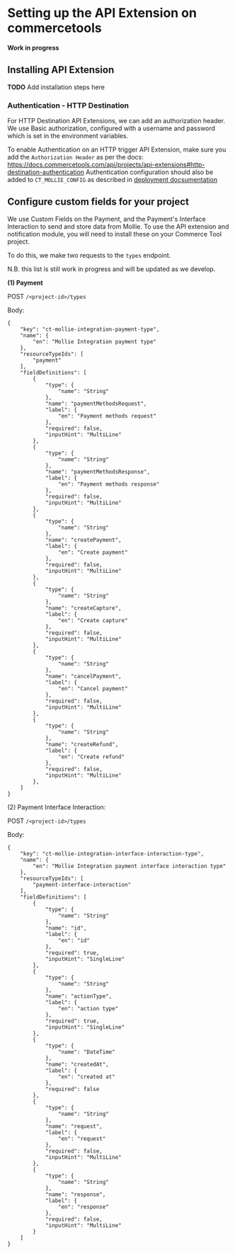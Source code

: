 # Setting up the API Extension on commercetools

**Work in progress**

## Installing API Extension

**TODO** Add installation steps here

### Authentication - HTTP Destination

For HTTP Destination API Extensions, we can add an authorization header. We use Basic authorization, configured with a username and password which is set in the environment variables.

To enable Authentication on an HTTP trigger API Extension, make sure you add the `Authorization Header` as per the docs:
https://docs.commercetools.com/api/projects/api-extensions#http-destination-authentication
Authentication configuration should also be added to `CT_MOLLIE_CONFIG` as described in [deployment docsumentation](./deployment.md)

## Configure custom fields for your project

We use Custom Fields on the Payment, and the Payment's Interface Interaction to send and store data from Mollie. To use the API extension and notification module, you will need to install these on your Commerce Tool project.

To do this, we make two requests to the `types` endpoint.

N.B. this list is still work in progress and will be updated as we develop.

**(1) Payment**

POST `/<project-id>/types`

Body:

```
{
    "key": "ct-mollie-integration-payment-type",
    "name": {
        "en": "Mollie Integration payment type"
    },
    "resourceTypeIds": [
        "payment"
    ],
    "fieldDefinitions": [
        {
            "type": {
                "name": "String"
            },
            "name": "paymentMethodsRequest",
            "label": {
                "en": "Payment methods request"
            },
            "required": false,
            "inputHint": "MultiLine"
        },
        {
            "type": {
                "name": "String"
            },
            "name": "paymentMethodsResponse",
            "label": {
                "en": "Payment methods response"
            },
            "required": false,
            "inputHint": "MultiLine"
        },
        {
            "type": {
                "name": "String"
            },
            "name": "createPayment",
            "label": {
                "en": "Create payment"
            },
            "required": false,
            "inputHint": "MultiLine"
        },
        {
            "type": {
                "name": "String"
            },
            "name": "createCapture",
            "label": {
                "en": "Create capture"
            },
            "required": false,
            "inputHint": "MultiLine"
        },
        {
            "type": {
                "name": "String"
            },
            "name": "cancelPayment",
            "label": {
                "en": "Cancel payment"
            },
            "required": false,
            "inputHint": "MultiLine"
        },
        {
            "type": {
                "name": "String"
            },
            "name": "createRefund",
            "label": {
                "en": "Create refund"
            },
            "required": false,
            "inputHint": "MultiLine"
        },
    ]
}
```

(2) Payment Interface Interaction:

POST `/<project-id>/types`

Body:

```
{
    "key": "ct-mollie-integration-interface-interaction-type",
    "name": {
        "en": "Mollie Integration payment interface interaction type"
    },
    "resourceTypeIds": [
        "payment-interface-interaction"
    ],
    "fieldDefinitions": [
        {
            "type": {
                "name": "String"
            },
            "name": "id",
            "label": {
                "en": "id"
            },
            "required": true,
            "inputHint": "SingleLine"
        },
        {
            "type": {
                "name": "String"
            },
            "name": "actionType",
            "label": {
                "en": "action type"
            },
            "required": true,
            "inputHint": "SingleLine"
        },
        {
            "type": {
                "name": "DateTime"
            },
            "name": "createdAt",
            "label": {
                "en": "created at"
            },
            "required": false
        },
        {
            "type": {
                "name": "String"
            },
            "name": "request",
            "label": {
                "en": "request"
            },
            "required": false,
            "inputHint": "MultiLine"
        },
        {
            "type": {
                "name": "String"
            },
            "name": "response",
            "label": {
                "en": "response"
            },
            "required": false,
            "inputHint": "MultiLine"
        }
    ]
}
```

